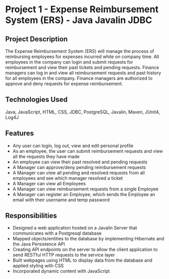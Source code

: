 # Project 1 - Expense Reimbursement System (ERS) - Java Javalin JDBC

## Project Description
The Expense Reimbursement System (ERS) will manage the process of reimbursing employees for expenses incurred while on company time. All employees in the company can login and submit requests for reimbursement and view their past tickets and pending requests. Finance managers can log in and view all reimbursement requests and past history for all employees in the company. Finance managers are authorized to approve and deny requests for expense reimbursement.

## Technologies Used
Java, JavaScript, HTML, CSS, JDBC, PostgreSQL, Javalin, Maven, JUnit4, Log4J


## Features
* Any user can login, log out, view and edit personal profile
* As an employee, the user can submit reimbursement requests and view all the requests they have made
* An employee can view their past resolved and pending requests
* A Manager can approve/deny pending reimbursement requests
* A Manager can view all pending and resolved requests from all employees and see which manager resolved a ticket
* A Manager can view all Employees
* A Manager can view reimbursement requests from a single Employee
* A Manager can register an Employee, which sends the Employee an email with their username and temp password



## Responsibilities
   
* Designed a web application hosted on a Javalin Server that communicates with a Postgresql database
* Mapped objects/entities to the database by implementing Hibernate and the Java Persistence API
* Creating API endpoints on the server to allow the client application to send RESTful HTTP requests to the service layer
* Built webpages using HTML to display data from the database and applied styling with CSS
* Incorporated dynamic content with JavaScript
